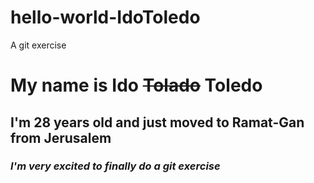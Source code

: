 # hello-world-IdoToledo
A git exercise 

# My name is Ido ~~Tolado~~ Toledo
## I'm 28 years old and just moved to Ramat-Gan from Jerusalem
### *I'm very excited to finally do a git exercise*
